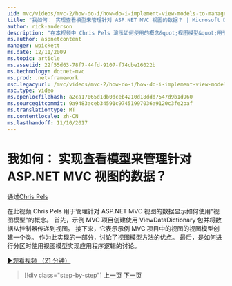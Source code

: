 ```yaml
---
uid: mvc/videos/mvc-2/how-do-i/how-do-i-implement-view-models-to-manage-data-for-aspnet-mvc-views
title: "我如何： 实现查看模型来管理针对 ASP.NET MVC 视图的数据？ | Microsoft Docs"
author: rick-anderson
description: "在本视频中 Chris Pels 演示如何使用的概念&quot;视图模型&quot;用于管理针对 ASP.NET MVC 视图的数据。 首先，示例 MVC 项目是凭据..."
ms.author: aspnetcontent
manager: wpickett
ms.date: 12/11/2009
ms.topic: article
ms.assetid: 22f55d63-78f7-44fd-9107-f74cbe16022b
ms.technology: dotnet-mvc
ms.prod: .net-framework
msc.legacyurl: /mvc/videos/mvc-2/how-do-i/how-do-i-implement-view-models-to-manage-data-for-aspnet-mvc-views
msc.type: video
ms.openlocfilehash: a2ca17065d1db0dceb4210d18ddd7547d9b1d960
ms.sourcegitcommit: 9a9483aceb34591c97451997036a9120c3fe2baf
ms.translationtype: MT
ms.contentlocale: zh-CN
ms.lasthandoff: 11/10/2017
---
```

<a name="how-do-i-implement-view--models-to-manage-data-for-aspnet-mvc-views"></a>我如何： 实现查看模型来管理针对 ASP.NET MVC 视图的数据？
====================
通过[Chris Pels](https://twitter.com/chrispels)

在此视频 Chris Pels 用于管理针对 ASP.NET MVC 视图的数据显示如何使用"视图模型"的概念。 首先，示例 MVC 项目创建使用 ViewDataDictionary 包并将数据从控制器传递到视图。 接下来，它表示示例 MVC 项目中的视图的视图模型创建一个类。 作为此实现的一部分，讨论了视图模型方法的优点。 最后，是如何进行分区时使用视图模型实现应用程序逻辑的讨论。

[&#9654;观看视频 （21 分钟）](https://channel9.msdn.com/Blogs/ASP-NET-Site-Videos/how-do-i-implement-view-models-to-manage-data-for-aspnet-mvc-views)

>[!div class="step-by-step"]
[上一页](how-do-i-work-with-data-in-aspnet-mvc-partial-views.md)
[下一页](how-do-i-create-a-custom-html-helper-for-an-mvc-application.md)
